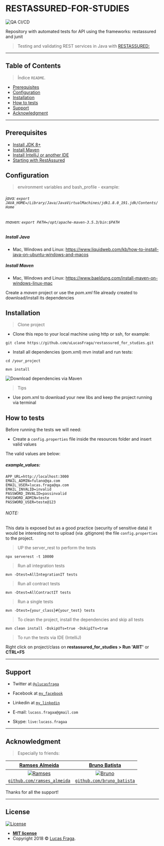 # RESTASSURED-FOR-STUDIES

![QA CI/CD](https://github.com/uLucasFraga/restassured_for_studies/workflows/QA%20CI/CD/badge.svg?branch=master)

Repository with automated tests for API using the frameworks: restassured and junit

> Testing and validating REST services in Java with [RESTASSURED:](https://github.com/rest-assured/rest-assured)

---

## Table of Contents

> Índice `README`.

- [Prerequisites](#prerequisites)
- [Configuration](#configuration)
- [Installation](#installation)
- [How to tests](#how-to-test)
- [Support](#support)
- [Acknowledgment](#acknowledgment)

---

## Prerequisites

- [Install JDK 8+](https://www.oracle.com/java/technologies/javase-downloads.html)
- [Install Maven](https://maven.apache.org/install.html)
- [Install IntelliJ or another IDE](https://www.jetbrains.com/idea/download/)
- [Starting with RestAssured](https://github.com/rest-assured/rest-assured/wiki/GettingStarted)

## Configuration

> environment variables and bash_profile - example:

###### java: `export JAVA_HOME=/Library/Java/JavaVirtualMachines/jdk1.8.0_191.jdk/Contents/Home`

###### maven: `export PATH=/opt/apache-maven-3.5.3/bin:$PATH`

##### Install Java
- Mac, Windows and Linux: https://www.liquidweb.com/kb/how-to-install-java-on-ubuntu-windows-and-macos

##### Install Maven
- Mac, Windows and Linux: https://www.baeldung.com/install-maven-on-windows-linux-mac

Create a _maven_ project or use the _pom.xml_ file already created to download/install its dependencies

## Installation

> Clone project

- Clone this repo to your local machine using http or ssh, for example:

`git clone https://github.com/uLucasFraga/restassured_for_studies.git`

- Install all dependencies (pom.xml) mvn install and run tests:

`cd /your_project`

`mvn install`

![Download dependencies via Maven](http://g.recordit.co/vCNaZgadVu.gif)

> Tips

- Use pom.xml to download your new libs and keep the project running via terminal

## How to tests

Before running the tests we will need:

- Create a `config.properties` file inside the resources folder and insert valid values

The valid values are below:

##### example_values:
```
APP_URL=http://localhost:3000
EMAIL_ADMIN=fulano@qa.com
EMAIL_USER=lucas.fraga@qa.com
EMAIL_INVALID=invalid
PASSWORD_INVALID=passinvalid
PASSWORD_ADMIN=teste
PASSWORD_USER=teste@123
```
###### NOTE:
This data is exposed but as a good practice (security of sensitive data) it would be interesting not to upload (via .gitignore) the file `config.properties` to the project.

> UP the server_rest to perform the tests

`npx serverest -t 10000`

> Run all integration tests

`mvn -Dtest=AllIntegrationIT tests `

> Run all contract tests

`mvn -Dtest=AllContractIT tests `

> Run a single tests

`mvn -Dtest={your_class}#{your_test} tests`

> To clean the project, install the dependencies and skip all tests

`mvn clean install -DskipUTs=true -DskipITs=true`

> To run the tests via IDE (IntelliJ)

Right click on project/class on **restassured_for_studies > Run 'AllIT'** or **CTRL+F5**

---

## Support

- Twitter at <a href="https://twitter.com/uLucasFraga" target="_blank">`@ulucasfraga`</a>
- Facebook at <a href="https://www.facebook.com/lucass.fragaa" target="_blank">`my_facebook`</a>
- Linkedin at <a href="https://www.linkedin.com/in/ulucasfraga" target="_blank">`my_linkedin`</a>

- E-mail: `lucass.fragaa@gmail.com`
- Skype: `live:lucass.fragaa`

---

## Acknowledgment

> Especially to friends:

| <a href="https://www.linkedin.com/in/rsaccoll/" target="_blank">**Ramses Almeida**</a> | <a href="https://www.linkedin.com/in/bruno-batista-87734464/" target="_blank">**Bruno Batista**</a> | 
| :---: |:---:|
| [![Ramses](https://avatars2.githubusercontent.com/u/1155439?s=120&v=2)](https://www.linkedin.com/in/rsaccoll/)    | [![Bruno](https://avatars3.githubusercontent.com/u/8673550?s=120&u=f5b8959ce612cc376134b68c6d7c14869666d427&v=2)](https://www.linkedin.com/in/bruno-batista-87734464/) |
| <a href="https://github.com/rsaccoll" target="_blank">`github.com/ramses_almeida`</a> | <a href="https://github.com/brunobatista25" target="_blank">`github.com/bruno_batista`</a> |

Thanks for all the support!

---

## License

[![License](http://img.shields.io/:license-mit-blue.svg?style=flat-square)](http://badges.mit-license.org)

- **[MIT license](http://opensource.org/licenses/mit-license.php)**
- Copyright 2018 © <a href="https://www.linkedin.com/in/ulucasfraga" target="_blank">Lucas Fraga</a>.
